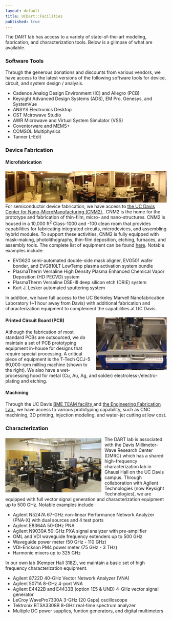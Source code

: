 ```yaml
---
layout: default
title: UCDart::Facilities
published: true
---
```


The DART lab has access to a variety of state-of-the-art modeling, fabrication, and characterization tools. Below is a glimpse of what are available. 

### Software Tools
Through the generous donations and discounts from various vendors, we have access to the latest versions of the following software tools for device, circuit, and system design / analysis. 

<ul>
	<li> Cadence Analog Design Environment (IC) and Allegro (PCB)</li>
	<li> Keysight Advanced Design Systems (ADS), EM Pro, Genesys, and SystemVue</li>
	<li> ANSYS Electronics Desktop</li>
	<li> CST Mcirowave Studio</li>
	<li> AWR Microwave and Virtual System Simulator (VSS)</li>
	<li> Coventorware and MEMS+</li>
	<li> COMSOL Multiphysics</li>	
	<li> Tanner L-Edit</li>
</ul>

### Device Fabrication

#### Microfabrication
<img src = "/facilities/cnm2.jpg">
For semiconductor device fabrication, we have access to <a href = "http://cnm2.engineering.ucdavis.edu/">the UC Davis Center for Nano-MicroManufacturing (CNM2) </a>. CNM2 is the home for the prototype and fabrication of thin-film, micro- and nano-structures. CNM2 is housed in a 10,000 ft<sup>2</sup>  Class-1000 and -100 clean room that provides capabilities for fabricating integrated circuits, microdevices, and assembling hybrid modules. To support these activities, CNM2 is fully equipped with mask-making, photolithography, thin-film deposition, etching, furnaces, and assembly tools. The complete list of equipment can be found <a href="http://cnm2.engineering.ucdavis.edu/the-facility/equipment/">here</a>. Notable examples include:

<ul>
	<li>EVG620 semi-automated double-side mask aligner, EVG501 wafer bonder, and EVG810LT LowTemp plasma activation system bundle</li>
	<li>PlasmaTherm Versaline High Density Plasma Enhanced Chemical Vapor Deposition (HD PECVD) system </li>
	<li>PlasmaTherm Versaline DSE-III deep silicon etch (DRIE) system</li>
	<li>Kurt J. Lesker automated sputtering system</li>
</ul>

In addition, we have full access to the UC Berkeley Marvell Nanofabrication Laboratory (~1 hour away from Davis) with additional fabrication and characterization equipment to complement the capabilities at UC Davis.
 
<img src = "/facilities/qcj5.jpg" width="220px" style="float:right; margin-top:5px; margin-left:10px;">

#### Printed Circuit Board (PCB)
Although the fabrication of most standard PCBs are outsourced, we do maintain a set of PCB prototyping equipment in-house for designs that require special processing. A critical piece of equipment is the T-Tech QCJ-5 60,000-rpm milling machine (shown to the right). We also have a wet-processing hood for metal
(Cu, Au, Ag, and solder) electroless-/electro-plating and etching.

#### Machining
Through the UC Davis <a href = "http://bme.ucdavis.edu/team/">BME TEAM facility </a> and <a href = "https://engineering.ucdavis.edu/efl/">the Engineering Fabrication Lab </a>, we have access to various
prototyping capability, such as CNC machining, 3D printing, injection modeling, and water-jet cutting at low cost.

### Characterization
<img src = "/facilities/dmrc.jpg" width="300px" style="float:left; margin-top:5px; margin-right:10px;">
The DART lab is associated with the Davis Millimeter-Wave Research Center (DMRC) which has a shared high-frequency characterization lab in Ghausi Hall on the UC Davis campus. Through collaboration with Agilent Technologies (now Keysight Technologies), we are equipped with full vector signal generation and characterization equipment up to 500 GHz. Notable examples include:
<ul>
  	<li>Agilent N5247A 67-GHz non-linear Performance Network Analyzer (PNA-X) with dual sources and 4 test ports</li>
	<li>Agilent E8364A 50-GHz PNA</li>
	<li>Agilent N9030A 50-GHz PXA signal analyzer with pre-amplifier</li>
	<li>OML and VDI waveguide frequency extenders up to 500 GHz</li>
	<li>Waveguide power meter (50 GHz - 110 GHz)</li>
	<li>VDI-Erickson PM4 power meter (75 GHz - 3 THz)</li>
	<li>Harmonic mixers up to 325 GHz</li>
</ul>

In our own lab (Kemper Hall 3182), we maintain a basic set of high frequency characterization equipment.
<ul>
  	<li>Agilent 8722D 40-GHz Vector Network Analyzer (VNA)</li>
	<li>Agilent 5071A 8-GHz 4-port VNA</li>
	<li>Agilent E4422B and E4433B (option 1E5 & UND) 4-GHz vector signal generator</li>
	<li>LeCroy WavePro7300A 3-GHz (20 Gsps) oscilloscope</li>
	<li>Tektronix RTSA3308B 8-GHz real-time spectrum analyzer</li>
	<li>Multiple DC power supplies, funtion generators, and digital multimeters</li>
</ul>
